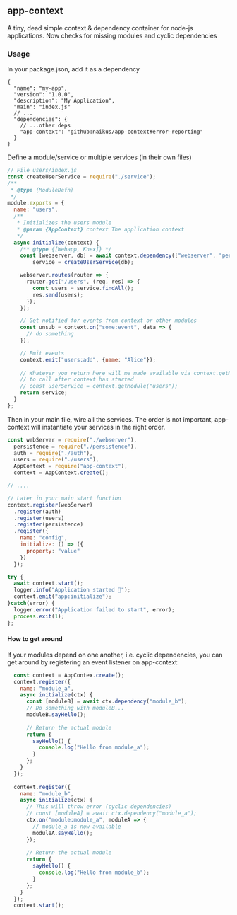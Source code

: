 ## app-context
A tiny, dead simple context &amp; dependency container for node-js applications. Now checks for
missing modules and cyclic dependencies

### Usage

In your package.json, add it as a dependency
```json5
{
  "name": "my-app",
  "version": "1.0.0",
  "description": "My Application",
  "main": "index.js"
  // ...
  "dependencies": {
    // ...other deps
    "app-context": "github:naikus/app-context#error-reporting"
  }
}
```

Define a module/service or multiple services (in their own files)
```js
// File users/index.js
const createUserService = require("./service");
/**
 * @type {ModuleDefn}
 */
module.exports = {
  name: "users",
  /**
   * Initializes the users module
   * @param {AppContext} context The application context
   */
  async initialize(context) {
    /** @type {[Webapp, Knex]} */
    const [webserver, db] = await context.dependency(["webserver", "persistence"]),
        service = createUserService(db);

    webserver.routes(router => {
      router.get("/users", (req, res) => {
        const users = service.findAll();
        res.send(users);
      });
    });

    // Get notified for events from context or other modules
    const unsub = context.on("some:event", data => {
      // do something
    });

    // Emit events
    context.emit("users:add", {name: "Alice"});
    
    // Whatever you return here will me made available via context.getModule(name) which is safe
    // to call after context has started
    // const userService = context.getModule("users");
    return service;
  }
};
```

Then in your main file, wire all the services. The order is not important, app-context will instantiate
your services in the right order.
```js
const webServer = require("./webserver"),
  persistence = require("./persistence"),
  auth = require("./auth"),
  users = require("./users"),
  AppContext = require("app-context"),
  context = AppContext.create();

// ....

// Later in your main start function
context.register(webServer)
  .register(auth)
  .register(users)
  .register(persistence)
  .register({
    name: "config",
    initialize: () => ({
      property: "value"
    })
  });

try {    
  await context.start();
  logger.info("Application started 🚀");
  context.emit("app:initialize");
}catch(error) {
  logger.error("Application failed to start", error);
  process.exit(1);
};
```

#### How to get around
If your modules depend on one another, i.e. cyclic dependencies, you can get around by registering an
event listener on app-context:
```js
  const context = AppContex.create();
  context.register({
    name: "module_a",
    async initialize(ctx) {
      const [moduleB] = await ctx.dependency("module_b");
      // Do something with moduleB...
      moduleB.sayHello();
  
      // Return the actual module
      return {
        sayHello() {
          console.log("Hello from module_a");
        }
      };
    }
  });
  
  context.register({
    name: "module_b",
    async initialize(ctx) {
      // This will throw error (cyclic dependencies)
      // const [moduleA] = await ctx.dependency("module_a");
      ctx.on("module:module_a", moduleA => {
        // module_a is now available
        moduleA.sayHello();
      });
  
      // Return the actual module
      return {
        sayHello() {
          console.log("Hello from module_b");
        }
      };
    }
  });
  context.start();

```

